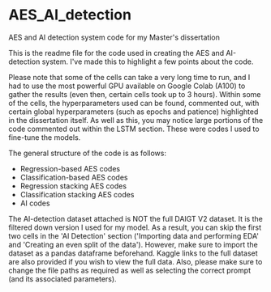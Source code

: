 # AES_AI_detection
AES and AI detection system code for my Master's dissertation

This is the readme file for the code used in creating the AES and AI-detection system. I've made this to highlight a few points about the code.



Please note that some of the cells can take a very long time to run, and I had to use the most powerful GPU available on Google Colab (A100) to gather the results (even then, certain cells took up to 3 hours). Within some of the cells, the hyperparameters used can be found, commented out, with certain global hyperparameters (such as epochs and patience) highlighted in the dissertation itself.  As well as this, you may notice large portions of the code commented out within the LSTM section. These were codes I used to fine-tune the models.

The general structure of the code is as follows:
- Regression-based AES codes
- Classification-based AES codes
- Regression stacking AES codes
- Classification stacking AES codes
- AI codes

The AI-detection dataset attached is NOT the full DAIGT V2 dataset. It is the filtered down version I used for my model. As a result, you can skip the first two cells in the 'AI Detection' section ('Importing data and performing EDA' and 'Creating an even split of the data'). However, make sure to import the dataset as a pandas dataframe beforehand. Kaggle links to the full dataset are also provided if you wish to view the full data. Also, please make sure to change the file paths as required as well as selecting the correct prompt (and its associated parameters).

